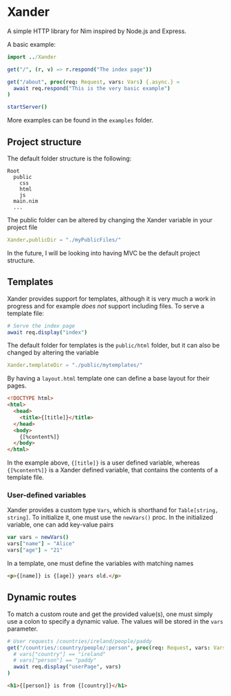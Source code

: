 # Xander
A simple HTTP library for Nim inspired by Node.js and Express.

A basic example:
```nim
import ../Xander

get("/", (r, v) => r.respond("The index page"))

get("/about", proc(req: Request, vars: Vars) {.async.} = 
  await req.respond("This is the very basic example")
)

startServer()
```
More examples can be found in the ```examples``` folder.

## Project structure
The default folder structure is the following:
```
Root
  public
    css
    html
    js
  main.nim
  ...
```
The public folder can be altered by changing the Xander variable in your project file
```nim
Xander.publicDir = "./myPublicFiles/"
```
In the future, I will be looking into having MVC be the default project structure.

## Templates
Xander provides support for templates, although it is very much a work in progress and for example *does not* support including files.
To serve a template file:
```nim
# Serve the index page
await req.display("index")
```
The default folder for templates is the ```public/html``` folder, but it can also be changed by altering the variable
```nim
Xander.templateDir = "./public/mytemplates/"
```
By having a ```layout.html``` template one can define a base layout for their pages.
```html
<!DOCTYPE html>
<html>
  <head>
    <title>{[title]}</title>
  </head>
  <body>
    {[%content%]}
  </body>
</html>
```
In the example above, ```{[title]}``` is a user defined variable, whereas ```{[%content%]}``` is a Xander defined variable, that contains the contents of a template file.

### User-defined variables
Xander provides a custom type ```Vars```, which is shorthand for ```Table[string, string]```. To initialize it, one must use the ```newVars()``` proc. In the initialized variable, one can add key-value pairs
```nim
var vars = newVars()
vars["name"] = "Alice"
vars["age"] = "21"
```
In a template, one must define the variables with matching names
```html
<p>{[name]} is {[age]} years old.</p>
```

## Dynamic routes
To match a custom route and get the provided value(s), one must simply use a colon to specify a dynamic value. The values will be stored in the ```vars``` parameter.
```nim
# User requests /countries/ireland/people/paddy
get("/countries/:country/people/:person", proc(req: Request, vars: Vars) {.async.} =  
  # vars["country"] == "ireland"
  # vars["person"] == "paddy"
  await req.display("userPage", vars)
)
```
```html
<h1>{[person]} is from {[country]}</h1>
```
